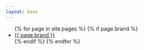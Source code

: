 ```yaml
---
layout: base
---
```

<ul>
  {% for page in site.pages %}
    {% if page.brand %}
      <li>
        <a href="{{ site.base_url }}{{ page.url | split:".html" }}">
          {{ page.brand }}
        </a>
      </li>
    {% endif %}
  {% endfor %}
</ul>
